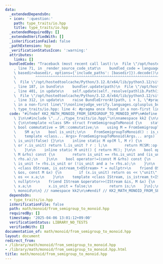 ```yaml
---
data:
  _extendedDependsOn:
  - icon: ':question:'
    path: type_traits/io.hpp
    title: type_traits/io.hpp
  _extendedRequiredBy: []
  _extendedVerifiedWith: []
  _isVerificationFailed: false
  _pathExtension: hpp
  _verificationStatusIcon: ':warning:'
  attributes:
    links: []
  bundledCode: "Traceback (most recent call last):\n  File \"/opt/hostedtoolcache/Python/3.12.0/x64/lib/python3.12/site-packages/onlinejudge_verify/documentation/build.py\"\
    , line 71, in _render_source_code_stat\n    bundled_code = language.bundle(stat.path,\
    \ basedir=basedir, options={'include_paths': [basedir]}).decode()\n          \
    \         ^^^^^^^^^^^^^^^^^^^^^^^^^^^^^^^^^^^^^^^^^^^^^^^^^^^^^^^^^^^^^^^^^^^^^^^^^^^^^^^^^\n\
    \  File \"/opt/hostedtoolcache/Python/3.12.0/x64/lib/python3.12/site-packages/onlinejudge_verify/languages/cplusplus.py\"\
    , line 187, in bundle\n    bundler.update(path)\n  File \"/opt/hostedtoolcache/Python/3.12.0/x64/lib/python3.12/site-packages/onlinejudge_verify/languages/cplusplus_bundle.py\"\
    , line 401, in update\n    self.update(self._resolve(pathlib.Path(included), included_from=path))\n\
    \  File \"/opt/hostedtoolcache/Python/3.12.0/x64/lib/python3.12/site-packages/onlinejudge_verify/languages/cplusplus_bundle.py\"\
    , line 312, in update\n    raise BundleErrorAt(path, i + 1, \"#pragma once found\
    \ in a non-first line\")\nonlinejudge_verify.languages.cplusplus_bundle.BundleErrorAt:\
    \ type_traits/io.hpp: line 4: #pragma once found in a non-first line\n"
  code: "#ifndef KK2_MATH_MONOID_FROM_SEMIGROUP_TO_MONOID_HPP\n#define KK2_MATH_MONOID_FROM_SEMIGROUP_TO_MONOID_HPP\
    \ 1\n\n#include \"../../type_traits/io.hpp\"\n\nnamespace kk2 {\n\nnamespace monoid\
    \ {\n\ntemplate <class SM> struct FromSemigroupToMonoid {\n    static constexpr\
    \ bool commutative = SM::commutative;\n    using M = FromSemigroupToMonoid;\n\
    \    SM a;\n    bool is_unit;\n\n    FromSemigroupToMonoid() : is_unit(true) {}\n\
    \    template <class... Args> FromSemigroupToMonoid(Args... args) : a(args...),\
    \ is_unit(false) {}\n\n    inline static M op(M l, M r) {\n        if (l.is_unit\
    \ or r.is_unit) return l.is_unit ? r : l;\n        return M(SM::op(l.a, r.a));\n\
    \    }\n\n    inline static M unit() { return M(); }\n\n    bool operator==(const\
    \ M &rhs) const {\n        return is_unit == rhs.is_unit and (is_unit or a ==\
    \ rhs.a);\n    }\n\n    bool operator!=(const M &rhs) const {\n        return\
    \ is_unit != rhs.is_unit or (!is_unit and a != rhs.a);\n    }\n\n    template\
    \ <class OStream, is_ostream_t<OStream> * = nullptr>\n    friend OStream &operator<<(OStream\
    \ &os, const M &x) {\n        if (x.is_unit) return os << \"unit\";\n        return\
    \ os << x.a;\n    }\n\n    template <class IStream, is_istream_t<IStream> * =\
    \ nullptr>\n    friend IStream &operator>>(IStream &is, M &x) {\n        is >>\
    \ x.a;\n        x.is_unit = false;\n        return is;\n    }\n};\n\n} // namespace\
    \ monoid\n\n} // namespace kk2\n\n#endif // KK2_MATH_MONOID_FROM_SEMIGROUP_TO_MONOID_HPP\n"
  dependsOn:
  - type_traits/io.hpp
  isVerificationFile: false
  path: math/monoid/from_semigroup_to_monoid.hpp
  requiredBy: []
  timestamp: '2025-04-06 13:01:12+09:00'
  verificationStatus: LIBRARY_NO_TESTS
  verifiedWith: []
documentation_of: math/monoid/from_semigroup_to_monoid.hpp
layout: document
redirect_from:
- /library/math/monoid/from_semigroup_to_monoid.hpp
- /library/math/monoid/from_semigroup_to_monoid.hpp.html
title: math/monoid/from_semigroup_to_monoid.hpp
---
```

